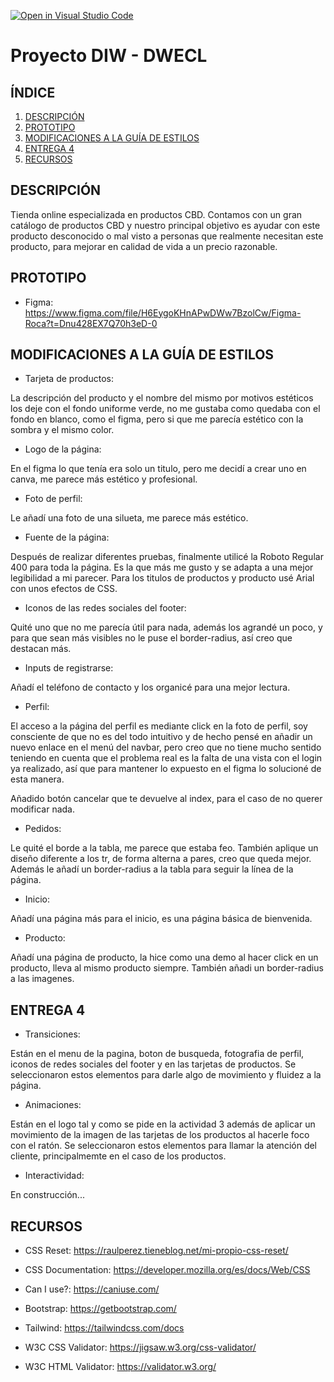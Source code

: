 [![Open in Visual Studio Code](https://classroom.github.com/assets/open-in-vscode-c66648af7eb3fe8bc4f294546bfd86ef473780cde1dea487d3c4ff354943c9ae.svg)](https://classroom.github.com/online_ide?assignment_repo_id=9908037&assignment_repo_type=AssignmentRepo)

# Proyecto DIW - DWECL

## ÍNDICE

1. [DESCRIPCIÓN](#id1)
2. [PROTOTIPO](#id2)
3. [MODIFICACIONES A LA GUÍA DE ESTILOS](#id3)
4. [ENTREGA 4](#id4)
5. [RECURSOS](#id5)

## DESCRIPCIÓN<a name="id1"></a>

Tienda online especializada en productos CBD. Contamos con un gran catálogo de productos CBD y
nuestro principal objetivo es ayudar con este producto desconocido o mal visto a personas que realmente
necesitan este producto, para mejorar en calidad de vida a un precio razonable.

## PROTOTIPO<a name="id2"></a>

- Figma: https://www.figma.com/file/H6EygoKHnAPwDWw7BzolCw/Figma-Roca?t=Dnu428EX7Q70h3eD-0

## MODIFICACIONES A LA GUÍA DE ESTILOS<a name="id3"></a>

- Tarjeta de productos:

La descripción del producto y el nombre del mismo por motivos estéticos los deje con el
fondo uniforme verde, no me gustaba como quedaba con el fondo en blanco, como el figma,
pero si que me parecía estético con la sombra y el mismo color.

- Logo de la página:

En el figma lo que tenía era solo un titulo, pero me decidí a crear uno en canva, me parece
más estético y profesional.

- Foto de perfil:

Le añadí una foto de una silueta, me parece más estético.

- Fuente de la página:

Después de realizar diferentes pruebas, finalmente utilicé la Roboto Regular 400 para toda la página. Es la que más
me gusto y se adapta a una mejor legibilidad a mi parecer. Para los titulos de productos y producto usé Arial con unos efectos de CSS.

- Iconos de las redes sociales del footer:

Quité uno que no me parecía útil para nada, además los agrandé un poco, y para que sean más visibles
no le puse el border-radius, así creo que destacan más.

- Inputs de registrarse:

Añadí el teléfono de contacto y los organicé para una mejor lectura.

- Perfil:

El acceso a la página del perfil es mediante click en la foto de perfil, soy consciente de que no es del todo intuitivo y de hecho pensé en añadir
un nuevo enlace en el menú del navbar, pero creo que no tiene mucho sentido teniendo en cuenta que el problema real es la falta de una vista con el
login ya realizado, así que para mantener lo expuesto en el figma lo solucioné de esta manera.

Añadido botón cancelar que te devuelve al index, para el caso de no querer modificar nada.

- Pedidos:

Le quité el borde a la tabla, me parece que estaba feo. También aplique un diseño diferente a los tr, de forma alterna a pares, creo que queda mejor.
Además le añadí un border-radius a la tabla para seguir la línea de la página.

- Inicio:

Añadí una página más para el inicio, es una página básica de bienvenida.

- Producto:

Añadí una página de producto, la hice como una demo al hacer click en un producto, lleva al mismo producto siempre. También añadi un border-radius a las imagenes.

## ENTREGA 4<a name="id4"></a>

- Transiciones:

Están en el menu de la pagina, boton de busqueda, fotografia de perfil, iconos de redes sociales del footer y en las tarjetas de productos. Se seleccionaron estos 
elementos para darle algo de movimiento y fluidez a la página.

- Animaciones:

Están en el logo tal y como se pide en la actividad 3 además de aplicar un movimiento de la imagen de las tarjetas de los productos al hacerle foco con el ratón. Se seleccionaron estos elementos para llamar la atención del cliente, principalmemte en el caso de los productos.

- Interactividad:

En construcción...


## RECURSOS<a name="id5"></a>

- CSS Reset: https://raulperez.tieneblog.net/mi-propio-css-reset/
- CSS Documentation: https://developer.mozilla.org/es/docs/Web/CSS

- Can I use?: https://caniuse.com/
- Bootstrap: https://getbootstrap.com/
- Tailwind: https://tailwindcss.com/docs
- W3C CSS Validator: https://jigsaw.w3.org/css-validator/
- W3C HTML Validator: https://validator.w3.org/

